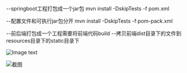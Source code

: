 --springboot工程打包成一个jar包
mvn install -DskipTests -f pom.xml

--配置文件和可执行jar包分开
mvn install -DskipTests -f pom-pack.xml

--前后端打包成一个工程需要将前端代码build
--拷贝前端dist目录下的文件到resources目录下的static目录下

![Image text]()

![截图](/sokcet-tools/socketTool-face/src/assets/clipboard.png) 